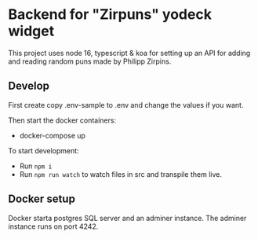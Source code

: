 # Backend for "Zirpuns" yodeck widget

This project uses node 16, typescript & koa for setting up an API for adding and reading random
puns made by Philipp Zirpins.

## Develop

First create copy .env-sample to .env and change the values if you want.

Then start the docker containers:

- docker-compose up

To start development:

- Run `npm i`
- Run `npm run watch` to watch files in src and transpile them live.

## Docker setup

Docker starta postgres SQL server and an adminer instance. The adminer instance runs on port 4242.
